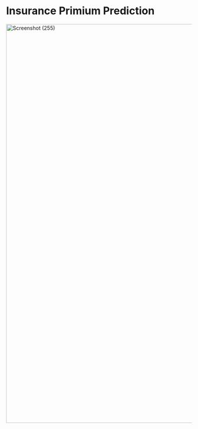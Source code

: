 # Insurance Primium Prediction

<img width="1920" height="1080" alt="Screenshot (255)" src="https://github.com/user-attachments/assets/672e08f8-30d2-4e30-adca-394d38cf902b" />

